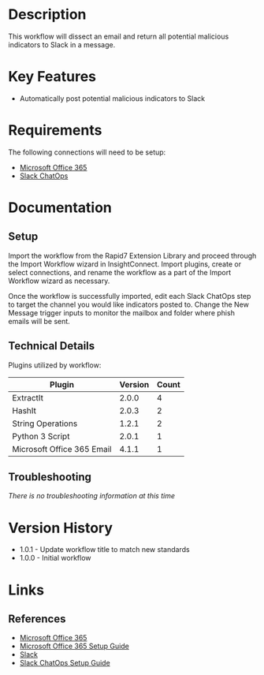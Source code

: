 # Description

This workflow will dissect an email and return all potential malicious indicators to Slack in a message. 

# Key Features

* Automatically post potential malicious indicators to Slack

# Requirements

The following connections will need to be setup: 

* [Microsoft Office 365](https://insightconnect.help.rapid7.com/docs/office365)
* [Slack ChatOps](https://insightconnect.help.rapid7.com/docs/configure-slack-for-chatops)

# Documentation

## Setup

Import the workflow from the Rapid7 Extension Library and proceed through the Import Workflow wizard in InsightConnect. Import plugins, create or select connections, and rename the workflow as a part of the Import Workflow wizard as necessary.

Once the workflow is successfully imported, edit each Slack ChatOps step to target the channel you would like indicators posted to. Change the New Message trigger inputs to monitor the mailbox and folder where phish emails will be sent. 

## Technical Details

Plugins utilized by workflow:

|Plugin|Version|Count|
|----|----|--------|
|ExtractIt|2.0.0|4|
|HashIt|2.0.3|2|
|String Operations|1.2.1|2|
|Python 3 Script|2.0.1|1|
|Microsoft Office 365 Email|4.1.1|1|

## Troubleshooting

_There is no troubleshooting information at this time_

# Version History

* 1.0.1 - Update workflow title to match new standards
* 1.0.0 - Initial workflow

# Links

## References

* [Microsoft Office 365](https://office.microsoft.com)
* [Microsoft Office 365 Setup Guide](https://insightconnect.help.rapid7.com/docs/office365)
* [Slack](https://slack.com/)
* [Slack ChatOps Setup Guide](https://insightconnect.help.rapid7.com/docs/configure-slack-for-chatops)

